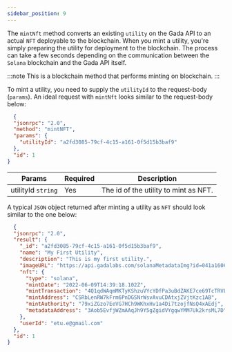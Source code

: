 ```yaml
---
sidebar_position: 9
---
```


The `mintNft` method converts an existing `utility` on the Gada API to an actual `NFT` deployable to the blockchain. When you mint a utility, you're simply preparing the utility for deployment to the blockchain. The process can take a few seconds depending on the communication between the `Solana` blockchain and the Gada API itself.

:::note
This is a blockchain method that performs minting on blockchain.
:::

To mint a utility, you need to supply the `utilityId` to the request-body (`params`). An ideal request with `mintNft` looks similar to the request-body below:

```json
  {
  "jsonrpc": "2.0",
  "method": "mintNFT",
  "params": {
    "utilityId": "a2fd3085-79cf-4c15-a161-0f5d15b3baf9"
  },
  "id": 1
}
```

| Params                       | Required                              | Description
|------------------------------|---------------------------------------|---------------------------------------|
| utilityId `string`           | Yes                                    | The id of the utility to mint as NFT.

A typical `JSON` object returned after minting a utility as `NFT` should look similar to the one below:

```json
  {
  "jsonrpc": "2.0",
  "result": {
    "_id": "a2fd3085-79cf-4c15-a161-0f5d15b3baf9",
    "name": "My First Utility",
    "description": "This is my first utility.",
    "imageURL": "https://api.gadalabs.com/solanaMetadataImg?id=041a1606-8573-4508-ad22-c303658bb43d",
    "nft": {
      "type": "solana",
      "mintDate": "2022-06-09T14:39:18.102Z",
      "mintTransaction": "4Q1qdWAqmMKTyKShzuVYcYDfPa3uBdZAKE7ce69TcTRVLrNYFCxTGnPHKrHrGRgPEgvp3tygs6x8mmBcF91yhpjm",
      "mintAddress": "CSRbLenRW7kFrm6PnDGSNrWsvAvuCDAtxjZVjtKzc1AB",
      "mintAuthority": "79xiZGzo7EeVG7HCh9WKhxHv1a4Di7tzojfNsQ4xAEdj",
      "metadataAddress": "3Aob5EvfjWZmAAqJh9Y5gZgidVYgqwYMM7Uk2krsML7D"
    },
    "userId": "etu.e@gmail.com"
  },
  "id": 1
}
```
